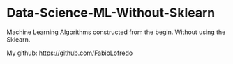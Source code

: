 # Data-Science-ML-Without-Sklearn

Machine Learning Algorithms constructed from the begin. Without using the Sklearn. 

My github: https://github.com/FabioLofredo
